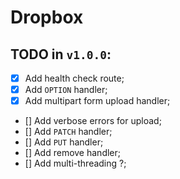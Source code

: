 # Dropbox

## TODO in `v1.0.0`:
- [x] Add health check route;
- [x] Add `OPTION` handler;
- [x] Add multipart form upload handler;
- [] Add verbose errors for upload;
- [] Add `PATCH` handler;
- [] Add `PUT` handler;
- [] Add remove handler;
- [] Add multi-threading ?;